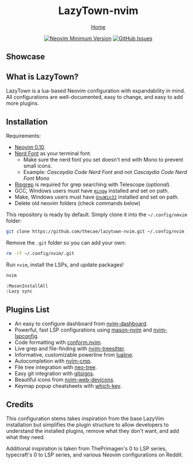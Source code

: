 <h1 align="center">LazyTown-nvim</h1>

<div align="center">
    <a href="https://github.com/thecae/lazytown-nvim">Home</a>
</div>

<div align="center">

[![Neovim Minimum Version](https://img.shields.io/badge/Neovim-0.10-blueviolet.svg?style=flat-square&logo=Neovim&color=90E59A&logoColor=white)](https://github.com/neovim/neovim)
[![GitHub Issues](https://img.shields.io/github/issues/thecae/lazytown-nvim.svg?style=flat-square&label=Issues&color=d77982)](https://github.com/thecae/lazytown-nvim/issues)
</div>

## Showcase

## What is LazyTown?

LazyTown is a lua-based Neovim configuration with expandability in mind.  All configurations are well-documented, easy to change, and easy to add more plugins.

## Installation

Requirements:

* [Neovim 0.10](https://github.com/neovim/neovim/releases/tag/v0.10.0).
* [Nerd Font](https://www.nerdfonts.com/) as your terminal font.
    * Make sure the nerd font you set doesn't end with Mono to prevent small icons.
    * Example: *Cascaydia Code Nerd Font* and not *Cascaydia Code Nerd Font Mono*
* [Ripgrep](https://github.com/BurntSushi/ripgrep) is required for grep searching with Telescope (*optional*).
* GCC, Windows users must have [`mingw`](http://mingw-w64.org/downloads) installed and set on path.
* Make, Windows users must have [`GnuWin32`](https://sourceforge.net/projects/gnuwin32) installed and set on path.
* Delete old neovim folders (check commands below)

This repository is ready by default.  Simply clone it into the `~/.config/nmvim` folder:

```bash
git clone https://github.com/thecae/lazytown-nvim.git ~/.config/nvim
```

Remove the `.git` folder so you can add your own:

```bash
rm -rf ~/.config/nvim/.git
```

Run `nvim`, install the LSPs, and update packages!

```bash
nvim

:MasonInstallAll
:Lazy sync
```

## Plugins List

- An easy to configure dashboard from [nvim-dashboard](https://github.com/nvimdev/dashboard-nvim).
- Powerful, fast LSP configurations using [mason-nvim](https://github.com/williamboman/mason.nvim) and [nvim-lspconfig](https://github.com/neovim/nvim-lspconfig).
- Code formatting with [conform.nvim](https://github.com/stevearc/conform.nvim).
- Live grep and file-finding with [nvim-treesitter](https://github.com/nvim-treesitter/nvim-treesitter).
- Informative, customizable powerline from [lualine](https://github.com/nvim-lualine/lualine.nvim).
- Autocompletion with [nvim-cmp](https://github.com/hrsh7th/nvim-cmp).
- File tree integration with [neo-tree](https://github.com/nvim-neo-tree/neo-tree.nvim).
- Easy git integration with [gitsigns](https://github.com/lewis6991/gitsigns.nvim).
- Beautiful icons from [nvim-web-devicons](https://github.com/nvim-tree/nvim-web-devicons).
- Keymap popup cheatsheets with [which-key](https://github.com/folke/which-key.nvim).

## Credits

This configuration stems takes inspiration from the base LazyVim installation but simplifies the plugin structure to allow developers to understand the installed plugins, remove what they don't want, and add what they need.

Additional inspiration is taken from ThePrimagen's 0 to LSP series, typecraft's 0 to LSP series, and various Neovim configurations on Reddit.